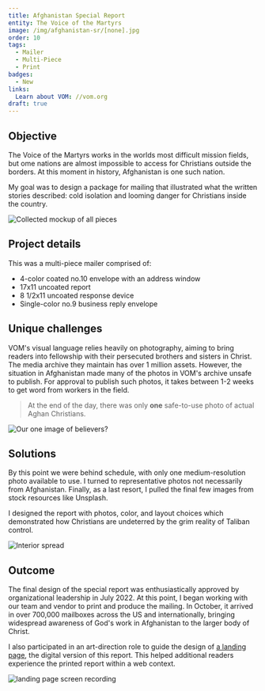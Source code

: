 ```yaml
---
title: Afghanistan Special Report
entity: The Voice of the Martyrs
image: /img/afghanistan-sr/[none].jpg
order: 10
tags:
  - Mailer
  - Multi-Piece
  - Print
badges:
  - New
links:
  Learn about VOM: //vom.org
draft: true
---
```



## Objective

The Voice of the Martyrs works in the worlds most difficult mission fields, but ome nations are almost impossible to access for Christians outside the borders. At this moment in history, Afghanistan is one such nation.

My goal was to design a package for mailing that illustrated what the written stories described: cold isolation and looming danger for Christians inside the country.

![Collected mockup of all pieces](/img/afghanistan-sr/)


## Project details

This was a multi-piece mailer comprised of:
- 4-color coated no.10 envelope with an address window
- 17x11 uncoated report
- 8 1/2x11 uncoated response device
- Single-color no.9 business reply envelope


## Unique challenges

VOM's visual language relies heavily on photography, aiming to bring readers into fellowship with their persecuted brothers and sisters in Christ. The media archive they maintain has over 1 million assets. However, the situation in Afghanistan made many of the photos in VOM's archive unsafe to publish. For approval to publish such photos, it takes between 1-2 weeks to get word from workers in the field.

> At the end of the day, there was only **one** safe-to-use photo of actual Aghan Christians.

![Our one image of believers?](/img/afghanistan-sr/)


## Solutions

By this point we were behind schedule, with only one medium-resolution photo available to use. I turned to representative photos not necessarily from Afghanistan. Finally, as a last resort, I pulled the final few images from stock resources like Unsplash.

I designed the report with photos, color, and layout choices which demonstrated how Christians are undeterred by the grim reality of Taliban control.

![Interior spread](/img/afghanistan-sr/)


## Outcome

The final design of the special report was enthusiastically approved by organizational leadership in July 2022. At this point, I began working with our team and vendor to print and produce the mailing. In October, it arrived in over 700,000 mailboxes across the US and internationally, bringing widespread awareness of God's work in Afghanistan to the larger body of Christ.

I also participated in an art-direction role to guide the design of [a landing page](//vom.org/2022-10-afghanistan), the digital version of this report. This helped additional readers experience the printed report within a web context.

![landing page screen recording](/img/afghanistan-sr)